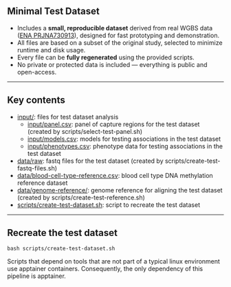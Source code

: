 ## Minimal Test Dataset

- Includes a **small, reproducible dataset** derived from real WGBS data ([ENA PRJNA730913](https://www.ebi.ac.uk/ena/browser/view/PRJNA730913)), designed for fast prototyping and demonstration.
- All files are based on a subset of the original study, selected to minimize runtime and disk usage.
- Every file can be **fully regenerated** using the provided scripts.  
- No private or protected data is included — everything is public and open-access.

---

## Key contents

- [input/](input): files for test dataset analysis
    - [input/panel.csv](input/panel.csv): panel of capture regions for the test dataset (created by scripts/select-test-panel.sh)
    - [input/models.csv](input/models.csv): models for testing associations in the test dataset
    - [input/phenotypes.csv](input/phenotypes.csv): phenotype data for testing associations in the test dataset
- [data/raw](data/raw): fastq files for the test dataset (created by scripts/create-test-fastq-files.sh)
- [data/blood-cell-type-reference.csv](data/blood-cell-type-reference.csv): blood cell type DNA methylation reference dataset
- [data/genome-reference/](data/genome-reference): genome reference for aligning the test dataset (created by scripts/create-test-reference.sh) 
- [scripts/create-test-dataset.sh](scripts/create-test-dataset.sh): script to recreate the test dataset

---

## Recreate the test dataset

```
bash scripts/create-test-dataset.sh 
```

Scripts that depend on tools that are not part of a
typical linux environment use apptainer containers.
Consequently, the only dependency of this pipeline is apptainer.


